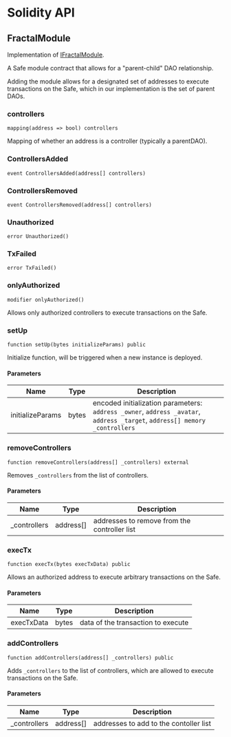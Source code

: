 # Solidity API

## FractalModule

Implementation of [IFractalModule](./interfaces/IFractalModule.md).

A Safe module contract that allows for a "parent-child" DAO relationship.

Adding the module allows for a designated set of addresses to execute
transactions on the Safe, which in our implementation is the set of parent
DAOs.

### controllers

```solidity
mapping(address => bool) controllers
```

Mapping of whether an address is a controller (typically a parentDAO).

### ControllersAdded

```solidity
event ControllersAdded(address[] controllers)
```

### ControllersRemoved

```solidity
event ControllersRemoved(address[] controllers)
```

### Unauthorized

```solidity
error Unauthorized()
```

### TxFailed

```solidity
error TxFailed()
```

### onlyAuthorized

```solidity
modifier onlyAuthorized()
```

Allows only authorized controllers to execute transactions on the Safe.

### setUp

```solidity
function setUp(bytes initializeParams) public
```

Initialize function, will be triggered when a new instance is deployed.

#### Parameters

| Name | Type | Description |
| ---- | ---- | ----------- |
| initializeParams | bytes | encoded initialization parameters: `address _owner`, `address _avatar`, `address _target`, `address[] memory _controllers` |

### removeControllers

```solidity
function removeControllers(address[] _controllers) external
```

Removes `_controllers` from the list of controllers.

#### Parameters

| Name | Type | Description |
| ---- | ---- | ----------- |
| _controllers | address[] | addresses to remove from the controller list |

### execTx

```solidity
function execTx(bytes execTxData) public
```

Allows an authorized address to execute arbitrary transactions on the Safe.

#### Parameters

| Name | Type | Description |
| ---- | ---- | ----------- |
| execTxData | bytes | data of the transaction to execute |

### addControllers

```solidity
function addControllers(address[] _controllers) public
```

Adds `_controllers` to the list of controllers, which are allowed
to execute transactions on the Safe.

#### Parameters

| Name | Type | Description |
| ---- | ---- | ----------- |
| _controllers | address[] | addresses to add to the contoller list |

